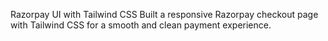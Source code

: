 
Razorpay UI with Tailwind CSS
Built a responsive Razorpay checkout page with Tailwind CSS for a smooth and clean payment experience.
